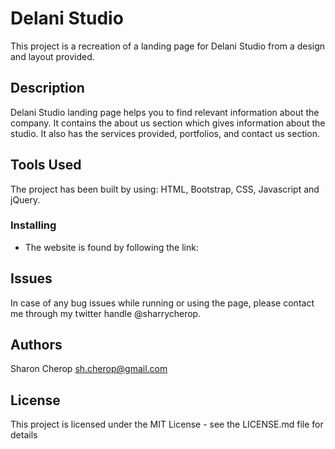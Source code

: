 # Delani Studio

This project is a recreation of a landing page for Delani Studio from a design and layout provided. 

## Description

Delani Studio landing page helps you to find relevant information about the company. It contains the about us section which gives information about the studio. It also has the services provided, portfolios, and contact us section. 

## Tools Used

The project has been built by using:
HTML, 
Bootstrap, 
CSS, 
Javascript and jQuery. 

### Installing

* The website is found by following the link: 


## Issues 
In case of any bug issues while running or using the page, please contact me through my twitter handle @sharrycherop. 



## Authors

Sharon Cherop
sh.cherop@gmail.com 

## License

This project is licensed under the MIT License - see the LICENSE.md file for details

